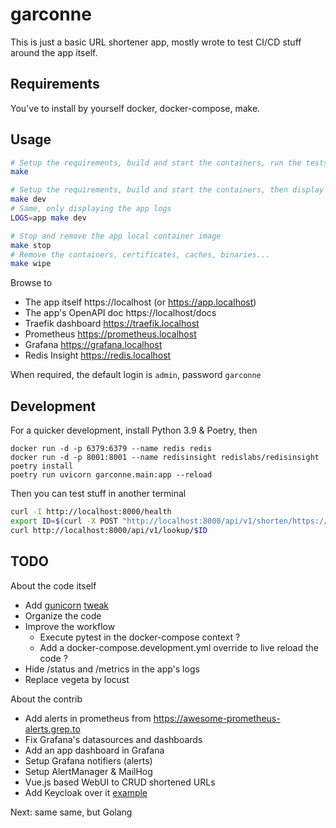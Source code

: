 # garconne

This is just a basic URL shortener app, mostly wrote to test CI/CD stuff around the app itself.

## Requirements

You've to install by yourself docker, docker-compose, make.

## Usage

```bash
# Setup the requirements, build and start the containers, run the tests, then cleanup
make

# Setup the requirements, build and start the containers, then display the live logs
make dev
# Same, only displaying the app logs
LOGS=app make dev

# Stop and remove the app local container image
make stop
# Remove the containers, certificates, caches, binaries...
make wipe
```

Browse to

- The app itself https://localhost (or https://app.localhost)
- The app's OpenAPI doc https://localhost/docs
- Traefik dashboard https://traefik.localhost
- Prometheus https://prometheus.localhost
- Grafana https://grafana.localhost
- Redis Insight https://redis.localhost

When required, the default login is `admin`, password `garconne`

## Development

For a quicker development, install Python 3.9 & Poetry, then

```
docker run -d -p 6379:6379 --name redis redis
docker run -d -p 8001:8001 --name redisinsight redislabs/redisinsight
poetry install
poetry run uvicorn garconne.main:app --reload
```

Then you can test stuff in another terminal

```bash
curl -I http://localhost:8000/health
export ID=$(curl -X POST "http://localhost:8000/api/v1/shorten/https://user:password@example.com/bli/bla/bli/index.html?hello=world&world=hello")
curl http://localhost:8000/api/v1/lookup/$ID
```

## TODO

About the code itself

- Add [gunicorn](https://github.com/tiangolo/uvicorn-gunicorn-docker/blob/master/docker-images/gunicorn_conf.py) [tweak](https://github.com/stephenhillier/starlette_exporter#multiprocess-mode-gunicorn-deployments)
- Organize the code
- Improve the workflow
  - Execute pytest in the docker-compose context ?
  - Add a docker-compose.development.yml override to live reload the code ?
- Hide /status and /metrics in the app's logs
- Replace vegeta by locust

About the contrib

- Add alerts in prometheus from https://awesome-prometheus-alerts.grep.to
- Fix Grafana's datasources and dashboards
- Add an app dashboard in Grafana
- Setup Grafana notifiers (alerts)
- Setup AlertManager & MailHog
- Vue.js based WebUI to CRUD shortened URLs
- Add Keycloak over it [example](https://github.com/stevegroom/traefikGateway/blob/master/traefik/docker-compose.yaml)

Next: same same, but Golang
